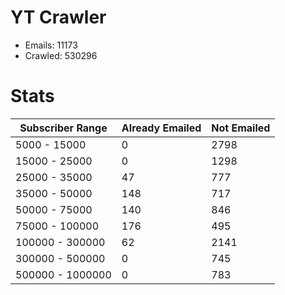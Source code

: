 # YT Crawler
- Emails: 11173
- Crawled: 530296

# Stats
| Subscriber Range  | Already Emailed | Not Emailed |
|-------|-------|-------|
| 5000 - 15000 | 0 | 2798 |
| 15000 - 25000 | 0 | 1298 |
| 25000 - 35000 | 47 | 777 |
| 35000 - 50000 | 148 | 717 |
| 50000 - 75000 | 140 | 846 |
| 75000 - 100000 | 176 | 495 |
| 100000 - 300000 | 62 | 2141 |
| 300000 - 500000 | 0 | 745 |
| 500000 - 1000000 | 0 | 783 |

